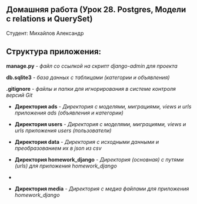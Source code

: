 ## Домашняя работа (Урок 28. Postgres, Модели с relations и QuerySet) 

Студент: Михайлов Александр

## Структура приложения:

**manage.py** - *файл со ссылкой на скрипт django-admin для проекта*

**db.sqlite3** - *база данных с таблицами (категории и объявления)*

**.gitignore** - *файлы и папки для игнорирования в системе контроля версий Git*


- **Директория ads** - *Директория с моделями, миграциями, views и urls приложения ads (объявления и категории)*

- **Директория users** - *Директория с моделями, миграциями, views и urls приложения users (пользователи)*

- **Директория data** - *Директория c исходными данными и преобразованием их в json из csv*

- **Директория homework_django** - *Директория (основная) с путями (urls) для приложения homework_django*
- 
- **Директория media** - *Директория с медиа файлами для приложения homework_django*
